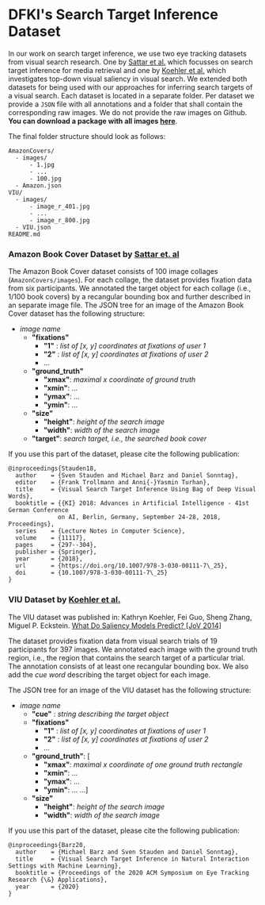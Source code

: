 # DFKI's Search Target Inference Dataset
In our work on search target inference, we use two eye tracking datasets from visual search research. One by 
[Sattar et al.](https://www.mpi-inf.mpg.de/departments/computer-vision-and-machine-learning/research/gaze-based-human-computer-interaction/prediction-of-search-targets-from-fixations-in-open-world-settings/) 
which focusses on search target inference for media retrieval and one by 
[Koehler et al.](http://www.journalofvision.org/content/14/3/14.full)
which investigates top-down visual saliency in visual search.
We extended both datasets for being used with our approaches for inferring search targets of a visual search.
Each dataset is located in a separate folder. Per dataset we provide a `JSON`
file with all annotations and a folder that shall contain the corresponding raw images.
We do not provide the raw images on Github. **You can download a package with all images [here](https://dfkide-my.sharepoint.com/:u:/g/personal/miba01_dfki_de/EaQ9e1EMYfFAuDYSMfxBb_UBIKOFTdPp9tyuZoqgZVKVug?e=KMfSxD)**. 

The final folder structure should look as follows:
```
AmazonCovers/
  - images/
      - 1.jpg
      - ...
      - 100.jpg
  - Amazon.json
VIU/
  - images/
      - image_r_401.jpg
      - ...
      - image_r_800.jpg
  - VIU.json
README.md
```

### Amazon Book Cover Dataset by [Sattar et. al](https://www.mpi-inf.mpg.de/departments/computer-vision-and-machine-learning/research/gaze-based-human-computer-interaction/prediction-of-search-targets-from-fixations-in-open-world-settings/)

The Amazon Book Cover dataset consists of 100 image collages (`AmazonCovers/images`). 
For each collage, the dataset provides fixation data from six participants. 
We annotated the target object for each collage (i.e., 1/100 book covers) by a recangular bounding box and further described in an separate image file. The JSON tree for an image of the Amazon Book Cover dataset has the following structure:

* _image name_
    * __"fixations"__
        * __"1"__ : _list of [x, y] coordinates at fixations of user 1_
        * __"2"__ : _list of [x, y] coordinates at fixations of user 2_
        * ...
    * __"ground_truth"__
        * __"xmax"__: _maximal x coordinate of ground truth_
        * __"xmin"__: ...
        * __"ymax"__: ...
        * __"ymin"__: ...
    * __"size"__
        * __"height"__: _height of the search image_
        * __"width"__: _width of the search image_
    * __"target"__: _search target, i.e., the searched book cover_
    
If you use this part of the dataset, please cite the following publication:
```
@inproceedings{Stauden18,
  author    = {Sven Stauden and Michael Barz and Daniel Sonntag},
  editor    = {Frank Trollmann and Anni{-}Yasmin Turhan},
  title     = {Visual Search Target Inference Using Bag of Deep Visual Words},
  booktitle = {{KI} 2018: Advances in Artificial Intelligence - 41st German Conference 
              on AI, Berlin, Germany, September 24-28, 2018, Proceedings},
  series    = {Lecture Notes in Computer Science},
  volume    = {11117},
  pages     = {297--304},
  publisher = {Springer},
  year      = {2018},
  url       = {https://doi.org/10.1007/978-3-030-00111-7\_25},
  doi       = {10.1007/978-3-030-00111-7\_25}
}
```

### VIU Dataset by [Koehler et al.](https://labs.psych.ucsb.edu/eckstein/miguel/research_pages/saliencydata.html)
The VIU dataset was published in: Kathryn Koehler, Fei Guo, Sheng Zhang, Miguel P. Eckstein. 
[What Do Saliency Models Predict? [JoV 2014]](http://www.journalofvision.org/content/14/3/14.full)

The dataset provides fixation data from visual search trials of 19 participants for 397 images. 
We annotated each image with the ground truth region, i.e., the region that contains the search target of a particular trial. 
The annotation consists of at least one recangular bounding box. 
We also add the _cue word_ describing the target object for each image. 

The JSON tree for an image of the VIU dataset has the following structure:

* _image name_
    * __"cue"__ : _string describing the target object_
    * __"fixations"__
        * __"1"__ : _list of [x, y] coordinates at fixations of user 1_
        * __"2"__ : _list of [x, y] coordinates at fixations of user 2_
        * ...
    * __"ground_truth"__: [
        * __"xmax"__: _maximal x coordinate of one ground truth rectangle_
        * __"xmin"__: ...
        * __"ymax"__: ...
        * __"ymin"__: ...
        ...]
    * __"size"__
        * __"height"__: _height of the search image_
        * __"width"__: _width of the search image_
        
If you use this part of the dataset, please cite the following publication:
```
@inproceedings{Barz20,
  author    = {Michael Barz and Sven Stauden and Daniel Sonntag},
  title     = {Visual Search Target Inference in Natural Interaction Settings with Machine Learning},
  booktitle = {Proceedings of the 2020 ACM Symposium on Eye Tracking Research {\&} Applications},
  year      = {2020}
}
```